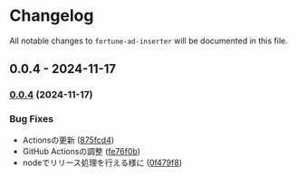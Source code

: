 # Changelog

All notable changes to `fortune-ad-inserter` will be documented in this file.

## 0.0.4 - 2024-11-17

### [0.0.4](https://github.com/IINASG/fortune-ad-inserter/compare/0.0.3...0.0.4) (2024-11-17)

### Bug Fixes

* Actionsの更新 ([875fcd4](https://github.com/IINASG/fortune-ad-inserter/commit/875fcd4014a3bd08d3e848320fab458034846483))
* GitHub Actionsの調整 ([fe76f0b](https://github.com/IINASG/fortune-ad-inserter/commit/fe76f0b5ae0635481c985214fc6a4271b49f0fa4))
* nodeでリリース処理を行える様に ([0f479f8](https://github.com/IINASG/fortune-ad-inserter/commit/0f479f84df93703f3300331b48e7cf1a5a1ea8f6))
